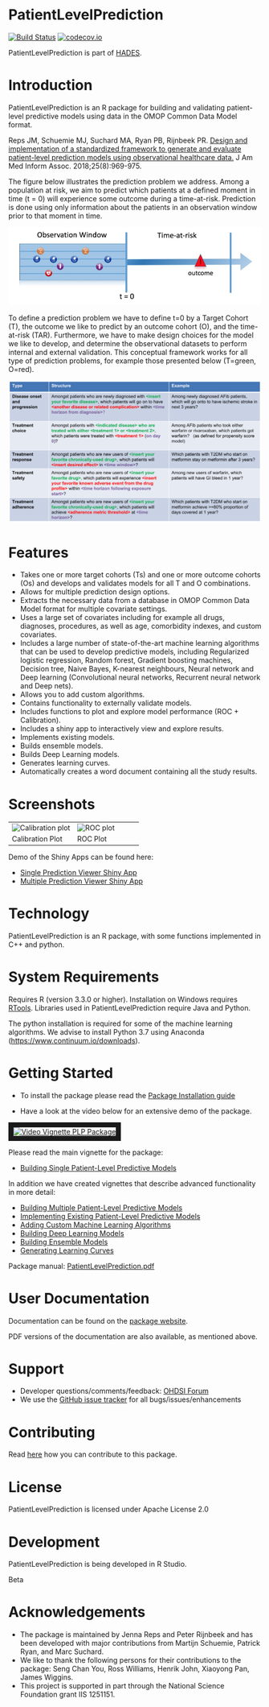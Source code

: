 PatientLevelPrediction
======================

[![Build Status](https://travis-ci.org/OHDSI/PatientLevelPrediction.svg?branch=master)](https://travis-ci.org/OHDSI/PatientLevelPrediction)
[![codecov.io](https://codecov.io/github/OHDSI/PatientLevelPrediction/coverage.svg?branch=master)](https://codecov.io/github/OHDSI/PatientLevelPrediction?branch=master)

PatientLevelPrediction is part of [HADES](https://ohdsi.github.io/Hades).


Introduction
============

PatientLevelPrediction is an R package for building and validating patient-level predictive models using data in the OMOP Common Data Model format.  

Reps JM, Schuemie MJ, Suchard MA, Ryan PB, Rijnbeek PR. [Design and implementation of a standardized framework to generate and evaluate patient-level prediction models using observational healthcare data.](https://academic.oup.com/jamia/article/25/8/969/4989437) J Am Med Inform Assoc. 2018;25(8):969-975.

The figure below illustrates the prediction problem we address. Among a population at risk, we aim to predict which patients at a defined moment in time (t = 0) will experience some outcome during a time-at-risk. Prediction is done using only information about the patients in an observation window prior to that moment in time.

![](vignettes/Figure1.png)

To define a prediction problem we have to define t=0 by a Target Cohort (T), the outcome we like to predict by an outcome cohort (O), and the time-at-risk (TAR). Furthermore, we  have to make design choices for the model we like to develop, and determine the observational datasets to perform internal and external validation. This conceptual framework works for all type of prediction problems, for example those presented below (T=green, O=red).

![](vignettes/problems.png)

Features
========
- Takes one or more target cohorts (Ts) and one or more outcome cohorts (Os) and develops and validates models for all T and O combinations.
- Allows for multiple prediction design options.
- Extracts the necessary data from a database in OMOP Common Data Model format for multiple covariate settings.
- Uses a large set of covariates including for example all drugs, diagnoses, procedures, as well as age, comorbidity indexes, and custom covariates.
- Includes a large number of state-of-the-art machine learning algorithms that can be used to develop predictive models, including Regularized logistic regression, Random forest, Gradient boosting machines, Decision tree, Naive Bayes, K-nearest neighbours, Neural network and Deep learning (Convolutional neural networks, Recurrent neural network and Deep nets).
- Allows you to add custom algorithms.
- Contains functionality to externally validate models.
- Includes functions to plot and explore model performance (ROC + Calibration).
- Includes a shiny app to interactively view and explore results.
- Implements existing models.
- Builds ensemble models.
- Builds Deep Learning models.
- Generates learning curves.
- Automatically creates a word document containing all the study results.


Screenshots
===========

<table>
<tr valign="bottom">
<td width = 50%>

<img src="https://github.com/OHDSI/PatientLevelPrediction/raw/master/vignettes/sparseCalibration.png" alt="Calibration plot" title="Calibration plot" />

</td>
<td width = 50%>
<img src="https://github.com/OHDSI/PatientLevelPrediction/raw/master/vignettes/sparseROC.png" alt="ROC plot" title="ROC plot" />

</td>
</tr><tr>
<td> Calibration Plot</td><td> ROC Plot</td>
</tr>
</table>


Demo of the Shiny Apps can be found here:

- [Single Prediction Viewer Shiny App](http://data.ohdsi.org/PredictionViewer/)
- [Multiple Prediction Viewer Shiny App](http://data.ohdsi.org/smokingPhenotypeExplorer/)


Technology
==========
PatientLevelPrediction is an R package, with some functions implemented in C++ and python.

System Requirements
===================
Requires R (version 3.3.0 or higher). Installation on Windows requires [RTools](http://cran.r-project.org/bin/windows/Rtools/). Libraries used in PatientLevelPrediction require Java and Python.

The python installation is required for some of the machine learning algorithms. We advise to
install Python 3.7 using Anaconda (https://www.continuum.io/downloads). 

Getting Started
===============

- To install the package please read the [Package Installation guide](https://github.com/OHDSI/PatientLevelPrediction/blob/master/inst/doc/InstallationGuide.pdf)

- Have a look at the video below for an extensive demo of the package.

<a href="http://www.youtube.com/watch?feature=player_embedded&v=BEukCbT8UoA
" target="_blank"><img src="http://img.youtube.com/vi/BEukCbT8UoA/0.jpg" 
alt="Video Vignette PLP Package" width="240" height="180" border="10" /></a>

Please read the main vignette for the package:

- [Building Single Patient-Level Predictive Models](https://github.com/OHDSI/PatientLevelPrediction/blob/master/inst/doc/BuildingPredictiveModels.pdf)

In addition we have created vignettes that describe advanced functionality in more detail:

- [Building Multiple Patient-Level Predictive Models](https://github.com/OHDSI/PatientLevelPrediction/blob/master/inst/doc/BuildingMultiplePredictiveModels.pdf)
- [Implementing Existing Patient-Level Predictive Models](https://github.com/OHDSI/PatientLevelPrediction/blob/master/inst/doc/ImplementingExistingModels.pdf)
- [Adding Custom Machine Learning Algorithms](https://github.com/OHDSI/PatientLevelPrediction/blob/master/inst/doc/AddingCustomAlgorithms.pdf)
- [Building Deep Learning Models](https://github.com/OHDSI/PatientLevelPrediction/blob/master/inst/doc/BuildingDeepLearningModels.pdf)
- [Building Ensemble Models](https://github.com/OHDSI/PatientLevelPrediction/blob/master/inst/doc/BuildingEnsembleModels.pdf)
- [Generating Learning Curves](https://github.com/OHDSI/PatientLevelPrediction/blob/master/inst/doc/GeneratingLearningCurves.pdf)

Package manual: [PatientLevelPrediction.pdf](https://github.com/OHDSI/PatientLevelPrediction/blob/master/extras/PatientLevelPrediction.pdf)

User Documentation
==================
Documentation can be found on the [package website](https://ohdsi.github.io/PatientLevelPrediction).

PDF versions of the documentation are also available, as mentioned above.

Support
=======
* Developer questions/comments/feedback: <a href="http://forums.ohdsi.org/c/developers">OHDSI Forum</a>
* We use the <a href="https://github.com/OHDSI/PatientLevelPrediction/issues">GitHub issue tracker</a> for all bugs/issues/enhancements

Contributing
============
Read [here](https://ohdsi.github.io/Hades/contribute.html) how you can contribute to this package. 
 
License
=======
PatientLevelPrediction is licensed under Apache License 2.0

Development
===========
PatientLevelPrediction is being developed in R Studio.

Beta

# Acknowledgements

- The package is maintained by Jenna Reps and Peter Rijnbeek and has been developed with major contributions from Martijn Schuemie, Patrick Ryan, and Marc Suchard.
- We like to thank the following persons for their contributions to the package: Seng Chan You, Ross Williams, Henrik John, Xiaoyong Pan, James Wiggins.
- This project is supported in part through the National Science Foundation grant IIS 1251151.
